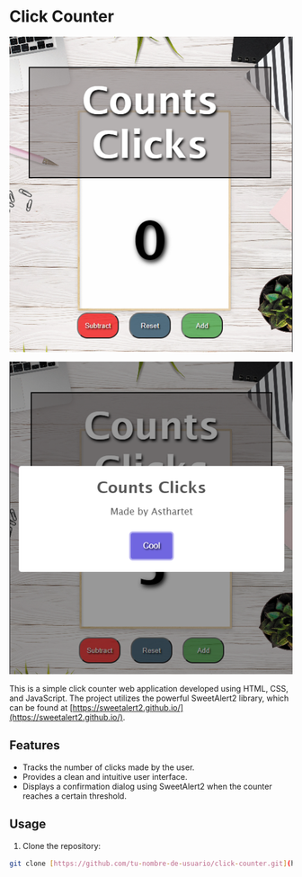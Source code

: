 # Click Counter

![Click Counter Screenshot](/1.%20Count%20Clicks/src/images/Capture.png)

![Click Counter Screenshot](/1.%20Count%20Clicks/src/images/Capture1.png)

This is a simple click counter web application developed using HTML, CSS, and JavaScript. The project utilizes the powerful SweetAlert2 library, which can be found at [https://sweetalert2.github.io/](https://sweetalert2.github.io/).

## Features

- Tracks the number of clicks made by the user.
- Provides a clean and intuitive user interface.
- Displays a confirmation dialog using SweetAlert2 when the counter reaches a certain threshold.

## Usage

1. Clone the repository:

```bash
git clone [https://github.com/tu-nombre-de-usuario/click-counter.git](https://github.com/Astarthet/50-Projects/edit/main/1.%20Count%20Clicks)https://github.com/Astarthet/50-Projects/edit/main/1.%20Count%20Clicks

